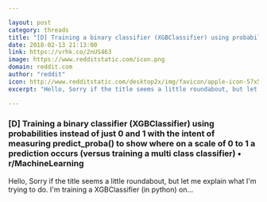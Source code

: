 ```yaml
---

layout: post
category: threads
title: "[D] Training a binary classifier (XGBClassifier) using probabilities instead of just 0 and 1 with the intent of measuring predict_proba() to show where on a scale of 0 to 1 a prediction occurs (versus training a multi class classifier)"
date: 2018-02-13 21:13:00
link: https://vrhk.co/2nUS463
image: https://www.redditstatic.com/icon.png
domain: reddit.com
author: "reddit"
icon: http://www.redditstatic.com/desktop2x/img/favicon/apple-icon-57x57.png
excerpt: "Hello, Sorry if the title seems a little roundabout, but let me explain what I'm trying to do. I'm training a XGBClassifier (in python) on..."

---
```


### [D] Training a binary classifier (XGBClassifier) using probabilities instead of just 0 and 1 with the intent of measuring predict_proba() to show where on a scale of 0 to 1 a prediction occurs (versus training a multi class classifier) • r/MachineLearning

Hello, Sorry if the title seems a little roundabout, but let me explain what I'm trying to do. I'm training a XGBClassifier (in python) on...